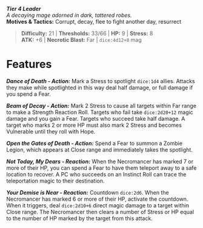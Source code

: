***Tier 4 Leader***  
*A decaying mage adorned in dark, tattered robes.*  
**Motives & Tactics:** Corrupt, decay, flee to fight another day, resurrect

> **Difficulty:** 21 | **Thresholds:** 33/66 | **HP:** 9 | **Stress:** 8  
> **ATK:** +6 | **Necrotic Blast:** Far | `dice:4d12+8` mag  

# Features

***Dance of Death - Action:*** Mark a Stress to spotlight `dice:1d4` allies. Attacks they make while spotlighted in this way deal half damage, or full damage if you spend a Fear.

***Beam of Decay - Action:*** Mark 2 Stress to cause all targets within Far range to make a Strength Reaction Roll. Targets who fail take `dice:2d20+12` magic damage and you gain a Fear. Targets who succeed take half damage. A target who marks 2 or more HP must also mark 2 Stress and becomes Vulnerable until they roll with Hope.

***Open the Gates of Death - Action:*** Spend a Fear to summon a Zombie Legion, which appears at Close range and immediately takes the spotlight.

***Not Today, My Dears - Reaction:*** When the Necromancer has marked 7 or more of their HP, you can spend a Fear to have them teleport away to a safe location to recover. A PC who succeeds on an Instinct Roll can trace the teleportation magic to their destination.

***Your Demise is Near - Reaction:*** Countdown `dice:2d6`. When the Necromancer has marked 6 or more of their HP, activate the countdown. When it triggers, deal `dice:2d10+6` direct magic damage to a target within Close range. The Necromancer then clears a number of Stress or HP equal to the number of HP marked by the target from this attack.
